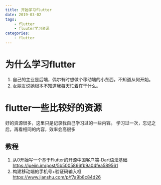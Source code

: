 ```yaml
---
title: 开始学习flutter
date: 2019-03-02
tags:
	- flutter
	- fluuter学习资源
categories:
	- flutter
---
```


# 为什么学习flutter

1. 自己的主业是后端，偶尔有时想做个移动端的小东西，不知道从何开始。
2. 女朋友说她根本不知道我每天忙着在干什么。

# flutter一些比较好的资源
好的资源很多，这里只是记录我自己学习过的一些内容。
学习过一次，忘记之后，再看相同的内容，效率会高很多
## 教程
1. 从0开始写一个基于Flutter的开源中国客户端-Dart语法基础
https://juejin.im/post/5b5005866fb9a04fea589561
2. 构建移动端的手机号+验证码输入框
https://www.jianshu.com/p/f7a9b8c84d26
